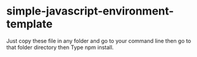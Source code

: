 # simple-javascript-environment-template

Just copy these file in any folder and go to your command line then go to that folder directory then Type npm install.
